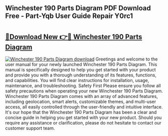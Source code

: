 ## Winchester 190 Parts Diagram PDF Download Free - Part-Yqb User Guide Repair Y0rc1

# <h2><a href="http://dfukeo.blite.top/?on=Winchester+190+Parts+Diagram">🔗Download New 👉🔴 Winchester 190 Parts Diagram</a></h2>

[![Winchester 190 Parts Diagram download](https://i.imgur.com/lujVjoI.png)](http://dfukeo.blite.top/?on=Winchester+190+Parts+Diagram)
Greetings and welcome to the user manual for your newly launched Winchester 190 Parts Diagram. This manual is specifically designed to help you get started with your product and provide you with a thorough understanding of its features, functions, and capabilities. You will find clear instructions for installation, usage, maintenance, and troubleshooting. Safety First Please ensure you follow all safety precautions when operating your new Winchester 190 Parts Diagram. Winchester 190 Parts Diagram comes with an array of advanced features, including geolocation, smart alerts, customizable themes, and multi-user access, all easily controlled through the user-friendly and intuitive interface. It's our hope that the Winchester 190 Parts Diagram has been a clear and concise guide in helping you get started with your new product. Should you require any assistance or clarification, please do not hesitate to contact our customer support team.
